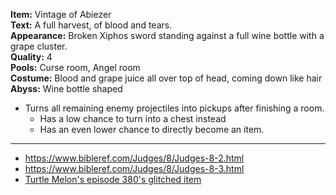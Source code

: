 **Item:** Vintage of Abiezer
<br>
**Text:** A full harvest, of blood and tears.
<br>
**Appearance:** Broken Xiphos sword standing against a full wine bottle with a grape cluster.
<br>
**Quality:** 4
<br>
**Pools:** Curse room, Angel room
<br>
**Costume:** Blood and grape juice all over top of head, coming down like hair
<br>
**Abyss:** Wine bottle shaped

- Turns all remaining enemy projectiles into pickups after finishing a room.
  - Has a low chance to turn into a chest instead
  - Has an even lower chance to directly become an item.

---

- https://www.bibleref.com/Judges/8/Judges-8-2.html
- https://www.bibleref.com/Judges/8/Judges-8-3.html
- [Turtle Melon's episode 380's glitched item](https://youtu.be/1xUvlPceKRY)